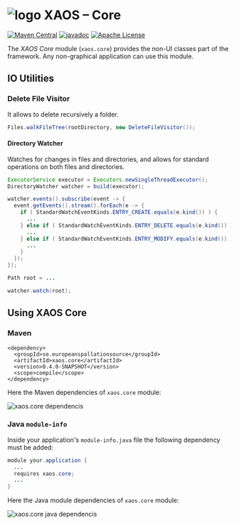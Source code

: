 # ![logo](https://github.com/ESSICS/XAOS/blob/master/doc/logo-small.png) XAOS – Core

<!-- [![Sonatype Nexus (Snapshots)](https://img.shields.io/nexus/s/https/oss.sonatype.org/se.europeanspallationsource/xaos.core.svg)](https://oss.sonatype.org/content/repositories/snapshots/se/europeanspallationsource/xaos.core/) -->
[![Maven Central](https://img.shields.io/maven-central/v/se.europeanspallationsource/xaos.core.svg)](https://repo1.maven.org/maven2/se/europeanspallationsource/xaos.core)
[![javadoc](https://www.javadoc.io/badge/se.europeanspallationsource/xaos.core.svg)](https://www.javadoc.io/doc/se.europeanspallationsource/xaos.core)
[![Apache License](https://img.shields.io/badge/license-Apache%20License%202.0-yellow.svg)](http://www.apache.org/licenses/LICENSE-2.0)

The _XAOS Core_ module (`xaos.core`) provides the non-UI classes part of the
framework. Any non-graphical application can use this module.


## IO Utilities


### Delete File Visitor

It allows to delete recursively a folder.

```java
Files.walkFileTree(rootDirectory, new DeleteFileVisitor());
```


#### Directory Watcher

Watches for changes in files and directories, and allows for standard operations
on both files and directories.

```java
ExecutorService executor = Executors.newSingleThreadExecutor();
DirectoryWatcher watcher = build(executor);

watcher.events().subscribe(event -> {
  event.getEvents().stream().forEach(e -> {
	if ( StandardWatchEventKinds.ENTRY_CREATE.equals(e.kind()) ) {
	  ...
	} else if ( StandardWatchEventKinds.ENTRY_DELETE.equals(e.kind()) ) {
	  ...
	} else if ( StandardWatchEventKinds.ENTRY_MODIFY.equals(e.kind()) ) {
	  ...
	}
  });
});

Path root = ...

watcher.watch(root);
```


## Using XAOS Core


### Maven

```maven
<dependency>
  <groupId>se.europeanspallationsource</groupId>
  <artifactId>xaos.core</artifactId>
  <version>0.4.0-SNAPSHOT</version>
  <scope>compile</scope>
</dependency>
```

Here the Maven dependencies of `xaos.core` module:

![xaos.core dependencis](https://github.com/ESSICS/XAOS/blob/master/xaos.core.module/doc/maven-dependencies.png)


### Java `module-info`

Inside your application's `module-info.java` file the following dependency must
be added:

```java
module your.application {
  ...
  requires xaos.core;
  ...
}
```

Here the Java module dependencies of `xaos.core` module:

![xaos.core java dependencis](https://github.com/ESSICS/XAOS/blob/master/xaos.core.module/doc/module-dependencies.png)

